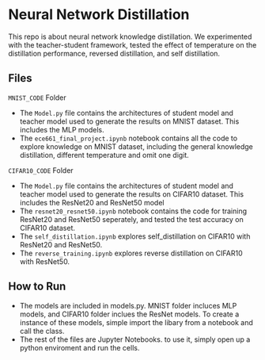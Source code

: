 # Neural Network Distillation

This repo is about neural network knowledge distillation. We experimented with the teacher-student framework, tested the effect of temperature on the distillation performance, reversed distillation, and self distillation.

## Files

`MNIST_CODE` Folder

- The `Model.py` file contains the architectures of student model and teacher model used to generate the results on MNIST dataset. This includes the MLP models.
- The `ece661_final_project.ipynb` notebook contains all the code to explore knowledge on MNIST dataset, including the general knowledge distillation, different temperature and omit one digit.

`CIFAR10_CODE` Folder

- The `Model.py` file contains the architectures of student model and teacher model used to generate the results on CIFAR10 dataset. This includes the ResNet20 and ResNet50 model
- The `resnet20_resnet50.ipynb` notebook contains the code for training ResNet20 and ResNet50 seperately, and tested the test accuracy on CIFAR10 dataset.
- The `self_distillation.ipynb` explores self_distillation on CIFAR10 with ResNet20 and ResNet50.
- The `reverse_training.ipynb` explores reverse distillation on CIFAR10 with ResNet50.

## How to Run

- The models are included in models.py. MNIST folder incluces MLP models, and CIFAR10 folder inclues the ResNet models. To create a instance of these models, simple import the libary from a notebook and call the class.
- The rest of the files are Jupyter Notebooks. to use it, simply open up a python enviroment and run the cells.
